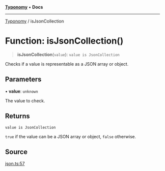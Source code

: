 [**Typonomy**](../README.md) • **Docs**

***

[Typonomy](../globals.md) / isJsonCollection

# Function: isJsonCollection()

> **isJsonCollection**(`value`): `value is JsonCollection`

Checks if a value is representable as a JSON array or object.

## Parameters

• **value**: `unknown`

The value to check.

## Returns

`value is JsonCollection`

`true` if the value can be a JSON array or object, `false` otherwise.

## Source

[json.ts:57](https://github.com/softcraft-development/typonomy/blob/bcea019d216cf7f686cf96fe07d66281dfcae070/src/json.ts#L57)
